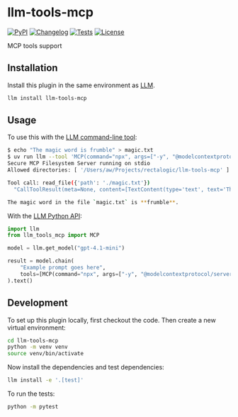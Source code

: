 # llm-tools-mcp

[![PyPI](https://img.shields.io/pypi/v/llm-tools-mcp.svg)](https://pypi.org/project/llm-tools-mcp/)
[![Changelog](https://img.shields.io/github/v/release/rectalogic/llm-tools-mcp?include_prereleases&label=changelog)](https://github.com/rectalogic/llm-tools-mcp/releases)
[![Tests](https://github.com/rectalogic/llm-tools-mcp/actions/workflows/test.yml/badge.svg)](https://github.com/rectalogic/llm-tools-mcp/actions/workflows/test.yml)
[![License](https://img.shields.io/badge/license-Apache%202.0-blue.svg)](https://github.com/rectalogic/llm-tools-mcp/blob/main/LICENSE)

MCP tools support

## Installation

Install this plugin in the same environment as [LLM](https://llm.datasette.io/).
```bash
llm install llm-tools-mcp
```
## Usage

To use this with the [LLM command-line tool](https://llm.datasette.io/en/stable/usage.html):

```bash
$ echo "The magic word is frumble" > magic.txt
$ uv run llm --tool 'MCP(command="npx", args=["-y", "@modelcontextprotocol/server-filesystem", "."])' "What is the magic word in the file ./magic.txt?" --tools-debug
Secure MCP Filesystem Server running on stdio
Allowed directories: [ '/Users/aw/Projects/rectalogic/llm-tools-mcp' ]

Tool call: read_file({'path': './magic.txt'})
  "CallToolResult(meta=None, content=[TextContent(type='text', text='The magic word is frumble\\n', annotations=None)], isError=False)"

The magic word in the file `magic.txt` is **frumble**.
```

With the [LLM Python API](https://llm.datasette.io/en/stable/python-api.html):

```python
import llm
from llm_tools_mcp import MCP

model = llm.get_model("gpt-4.1-mini")

result = model.chain(
    "Example prompt goes here",
    tools=[MCP(command="npx", args=["-y", "@modelcontextprotocol/server-filesystem", "."])]
).text()
```

## Development

To set up this plugin locally, first checkout the code. Then create a new virtual environment:
```bash
cd llm-tools-mcp
python -m venv venv
source venv/bin/activate
```
Now install the dependencies and test dependencies:
```bash
llm install -e '.[test]'
```
To run the tests:
```bash
python -m pytest
```
